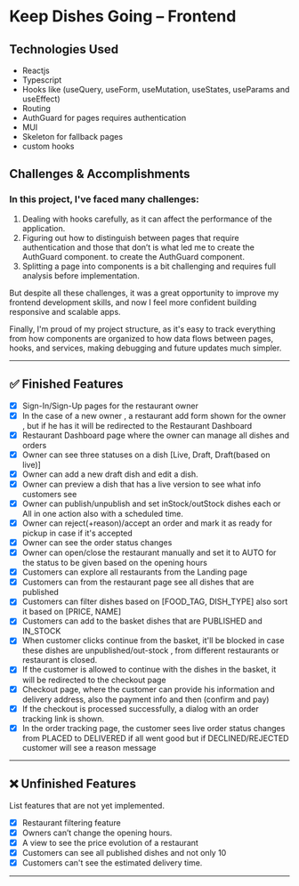 # Keep Dishes Going – Frontend

## Technologies Used

- Reactjs
- Typescript
- Hooks like (useQuery, useForm, useMutation, useStates, useParams and useEffect)
- Routing
- AuthGuard for pages requires authentication
- MUI
- Skeleton for fallback pages
- custom hooks

## Challenges & Accomplishments

### In this project, I've faced many challenges:

1) Dealing with hooks carefully, as it can affect the performance of the application.
2) Figuring out how to distinguish between pages that require authentication and those that don’t is what led me to
   create the AuthGuard component. to create the AuthGuard component.
3) Splitting a page into components is a bit challenging and requires full analysis before implementation.

But despite all these challenges, it was a great opportunity to improve my frontend development skills, and now I feel
more confident building responsive and scalable apps.

Finally, I'm proud of my project structure, as it's easy to track everything from how components are organized to how
data flows between pages, hooks, and services, making debugging and future updates much simpler.



---

## ✅ Finished Features

- [x] Sign-In/Sign-Up pages for the restaurant owner
- [X] In the case of a new owner , a restaurant add form shown for the owner , but if he has it will be redirected to
  the Restaurant Dashboard
- [x] Restaurant Dashboard page where the owner can manage all dishes and orders
- [x] Owner can see three statuses on a dish [Live, Draft, Draft(based on live)]
- [x] Owner can add a new draft dish and edit a dish.
- [x] Owner can preview a dish that has a live version to see what info customers see
- [x] Owner can publish/unpublish and set inStock/outStock dishes each or All in one action also with a scheduled time.
- [x] Owner can reject(+reason)/accept an order and mark it as ready for pickup in case if it's accepted
- [x] Owner can see the order status changes
- [x] Owner can open/close the restaurant manually and set it to AUTO for the status to be given based on the opening
  hours
- [x] Customers can explore all restaurants from the Landing page
- [x] Customers can from the restaurant page see all dishes that are published
- [x] Customers can filter dishes based on [FOOD_TAG, DISH_TYPE] also sort it based on [PRICE, NAME]
- [x] Customers can add to the basket dishes that are PUBLISHED and IN_STOCK
- [x] When customer clicks continue from the basket, it'll be blocked in case these dishes are unpublished/out-stock ,
  from different restaurants or restaurant is closed.
- [x] If the customer is allowed to continue with the dishes in the basket, it will be redirected to the checkout page
- [x] Checkout page, where the customer can provide his information and delivery address, also the payment info and
  then (confirm and pay)
- [x] If the checkout is processed successfully, a dialog with an order tracking link is shown.
- [x] In the order tracking page, the customer sees live order status changes from PLACED to DELIVERED if all went good
  but if DECLINED/REJECTED customer will see a reason message

---

## ❌ Unfinished Features

List features that are not yet implemented.

- [x] Restaurant filtering feature
- [x] Owners can’t change the opening hours.
- [x] A view to see the price evolution of a restaurant
- [x] Customers can see all published dishes and not only 10
- [x] Customers can't see the estimated delivery time.

----